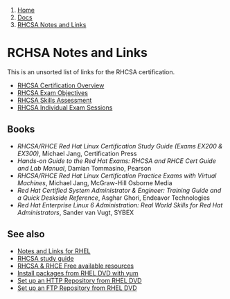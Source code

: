 <!-- -
Title: RHCSA Notes and Links
Description: Notes and links for the RHCSA certification
First Published: 2014-02-28
Last Updated: 2014-04-20
- -->

<ol class="breadcrumb" itemprop="breadcrumb">
	<li><a href="/">Home</a></li>
	<li><a href="/docs/">Docs</a></li>
	<li><a href="/docs/rhcsa.html">RHCSA Notes and Links</a></li>
</ol>

RCHSA Notes and Links
=====================

This is an unsorted list of links for the RHCSA certification.

*   [RHCSA Certification Overview](http://www.redhat.com/training/certifications/rhcsa/)
*   [RHCSA Exam Objectives](http://www.redhat.com/training/courses/ex200/examobjective)
*   [RHCSA Skills Assessment](http://www.redhat.com/resourcelibrary/articles/training-skills-assessment)
*   [RHCSA Individual Exam Sessions](http://www.redhat.com/training/certifications/exam-kiosk/)

Books
-----

*   *RHCSA/RHCE Red Hat Linux Certification Study Guide (Exams EX200 & EX300)*, Michael Jang, Certification Press
*   *Hands-on Guide to the Red Hat Exams: RHCSA and RHCE Cert Guide and Lab Manual*, Damian Tommasino, Pearson
*   *RHCSA/RHCE Red Hat Linux Certification Practice Exams with Virtual Machines*, Michael Jang, McGraw-Hill Osborne Media
*   *Red Hat Certified System Administrator & Engineer: Training Guide and a Quick Deskside Reference*, Asghar Ghori, Endeavor Technologies
*   *Red Hat Enterprise Linux 6 Administration: Real World Skills for Red Hat Administrators*, Sander van Vugt, SYBEX

See also
--------

*   [Notes and Links for RHEL](/docs/rhel.html)
*   [RHCSA study guide ](http://www.pantz.org/software/linux/rhcsa_study_guide.html)
*   [RHCSA & RHCE Free available resources](http://www.certdepot.net/rhcsa-rhce-free-available-resources/)
*   [Install packages from RHEL DVD with yum](/docs/rhel-yum-install-from-dvd.html)
*   [Set up an HTTP Repository from RHEL DVD](/docs/rhel-setup-http-repository.html)
*   [Set up an FTP Repository from RHEL DVD](/docs/rhel-setup-ftp-repository.html)
